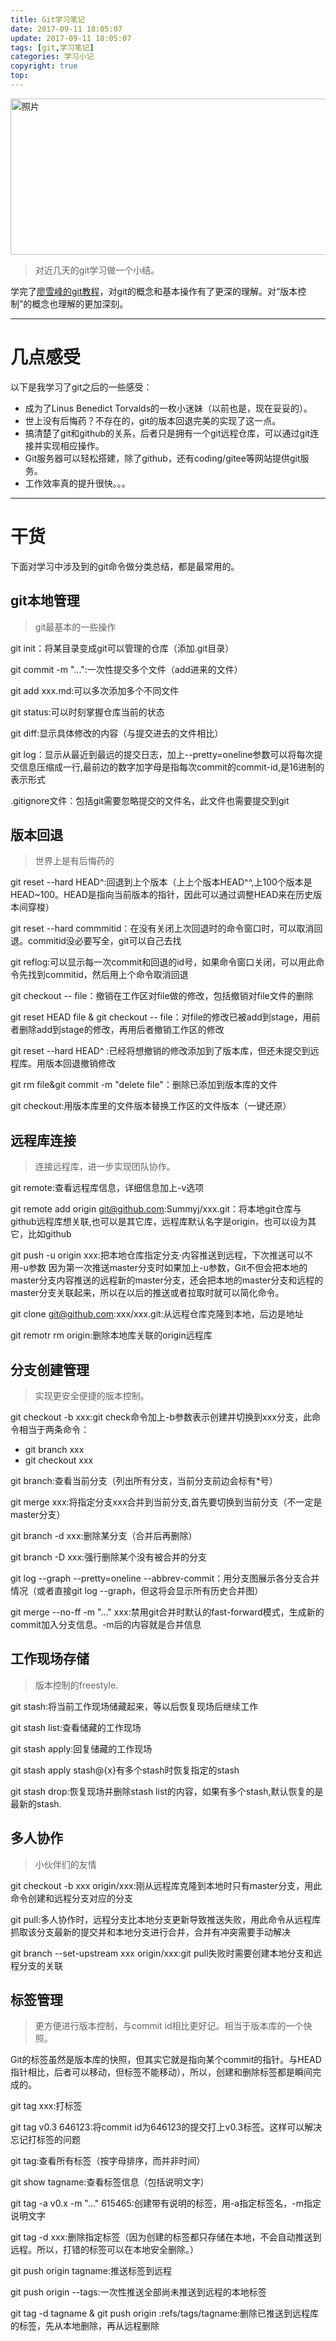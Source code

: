 ```yaml
---
title: Git学习笔记
date: 2017-09-11 18:05:07
update: 2017-09-11 18:05:07
tags: [git,学习笔记]
categories: 学习小记
copyright: true
top:
---
```



<img src="http://ou7wdump3.bkt.clouddn.com/git-icon.jpg" width = "550" height = "250" alt="照片"  >

>对近几天的git学习做一个小结。

<!-- more -->

学完了[廖雪峰的git教程](https://www.liaoxuefeng.com/wiki/0013739516305929606dd18361248578c67b8067c8c017b000)，对git的概念和基本操作有了更深的理解。对“版本控制”的概念也理解的更加深刻。


----------

# 几点感受 #

以下是我学习了git之后的一些感受：


- 成为了Linus Benedict Torvalds的一枚小迷妹（以前也是，现在妥妥的）。
- 世上没有后悔药？不存在的，git的版本回退完美的实现了这一点。
- 搞清楚了git和github的关系，后者只是拥有一个git远程仓库，可以通过git连接并实现相应操作。
- Git服务器可以轻松搭建，除了github，还有coding/gitee等网站提供git服务。
- 工作效率真的提升很快。。。


----------


# 干货 #

下面对学习中涉及到的git命令做分类总结，都是最常用的。

## git本地管理 ##

>git最基本的一些操作

git init：将某目录变成git可以管理的仓库（添加.git目录）

git commit -m "...":一次性提交多个文件（add进来的文件）

git add xxx.md:可以多次添加多个不同文件

git status:可以时刻掌握仓库当前的状态

git diff:显示具体修改的内容（与提交进去的文件相比）

git log：显示从最近到最远的提交日志，加上--pretty=oneline参数可以将每次提交信息压缩成一行,最前边的数字加字母是指每次commit的commit-id,是16进制的表示形式

.gitignore文件：包括git需要忽略提交的文件名，此文件也需要提交到git

## 版本回退 ##

>世界上是有后悔药的

git reset --hard HEAD^:回退到上个版本（上上个版本HEAD^^,上100个版本是HEAD~100。HEAD是指向当前版本的指针，因此可以通过调整HEAD来在历史版本间穿梭）

git reset --hard commmitid：在没有关闭上次回退时的命令窗口时，可以取消回退。commitid没必要写全，git可以自己去找

git reflog:可以显示每一次commit和回退的id号，如果命令窗口关闭，可以用此命令先找到commitid，然后用上个命令取消回退

git checkout -- file：撤销在工作区对file做的修改，包括撤销对file文件的删除

git reset HEAD file & git checkout -- file：对file的修改已被add到stage，用前者删除add到stage的修改，再用后者撤销工作区的修改

git reset --hard HEAD^ :已经将想撤销的修改添加到了版本库，但还未提交到远程库。用版本回退撤销修改

git rm file&git commit -m "delete file"：删除已添加到版本库的文件

git checkout:用版本库里的文件版本替换工作区的文件版本（一键还原）

## 远程库连接 ##

>连接远程库，进一步实现团队协作。


git remote:查看远程库信息，详细信息加上-v选项

git remote add origin git@github.com:Summyj/xxx.git：将本地git仓库与github远程库想关联,也可以是其它库，远程库默认名字是origin，也可以设为其它，比如github

git push -u origin xxx:把本地仓库指定分支·内容推送到远程，下次推送可以不用-u参数
因为第一次推送master分支时如果加上-u参数，Git不但会把本地的master分支内容推送的远程新的master分支，还会把本地的master分支和远程的master分支关联起来，所以在以后的推送或者拉取时就可以简化命令。

git clone git@github.com:xxx/xxx.git:从远程仓库克隆到本地，后边是地址

git remotr rm origin:删除本地库关联的origin远程库

## 分支创建管理 ##

>实现更安全便捷的版本控制。


git checkout -b xxx:git check命令加上-b参数表示创建并切换到xxx分支，此命令相当于两条命令：
- git branch xxx
- git checkout xxx

git branch:查看当前分支（列出所有分支，当前分支前边会标有*号）

git merge xxx:将指定分支xxx合并到当前分支,首先要切换到当前分支（不一定是master分支）

git branch -d xxx:删除某分支（合并后再删除）

git branch -D xxx:强行删除某个没有被合并的分支

git log --graph --pretty=oneline --abbrev-commit：用分支图展示各分支合并情况（或者直接git log --graph，但这将会显示所有历史合并图）

git merge --no-ff -m "..." xxx:禁用git合并时默认的fast-forward模式，生成新的commit加入分支信息。-m后的内容就是合并信息


## 工作现场存储 ##

>版本控制的freestyle.

git stash:将当前工作现场储藏起来，等以后恢复现场后继续工作

git stash list:查看储藏的工作现场

git stash apply:回复储藏的工作现场

git stash apply stash@{x}有多个stash时恢复指定的stash

git stash drop:恢复现场并删除stash list的内容，如果有多个stash,默认恢复的是最新的stash.


## 多人协作 ##

>小伙伴们的友情

git checkout -b xxx origin/xxx:刚从远程库克隆到本地时只有master分支，用此命令创建和远程分支对应的分支

git pull:多人协作时，远程分支比本地分支更新导致推送失败，用此命令从远程库抓取该分支最新的提交并和本地分支进行合并，合并有冲突需要手动解决

git branch --set-upstream xxx origin/xxx:git pull失败时需要创建本地分支和远程分支的关联

## 标签管理 ##

>更方便进行版本控制，与commit id相比更好记。相当于版本库的一个快照。


Git的标签虽然是版本库的快照，但其实它就是指向某个commit的指针。与HEAD指针相比，后者可以移动，但标签不能移动），所以，创建和删除标签都是瞬间完成的。

git tag xxx:打标签

git tag v0.3 646123:将commit id为646123的提交打上v0.3标签。这样可以解决忘记打标签的问题

git tag:查看所有标签（按字母排序，而并非时间）

git show tagname:查看标签信息（包括说明文字）

git tag -a v0.x -m "..." 615465:创建带有说明的标签，用-a指定标签名，-m指定说明文字

git tag -d xxx:删除指定标签（因为创建的标签都只存储在本地，不会自动推送到远程。所以，打错的标签可以在本地安全删除。）

git push origin tagname:推送标签到远程

git push origin --tags:一次性推送全部尚未推送到远程的本地标签

git tag -d tagname & git push origin :refs/tags/tagname:删除已推送到远程库的标签，先从本地删除，再从远程删除

